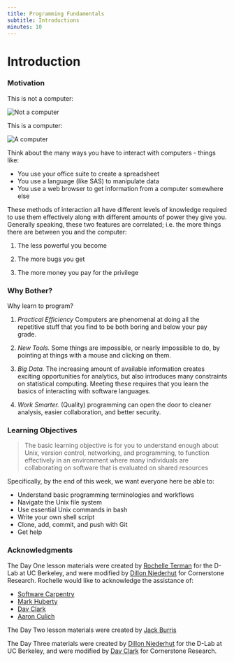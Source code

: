 ```yaml
---
title: Programming Fundamentals
subtitle: Introductions
minutes: 10
---
```


# Introduction

### Motivation

This is not a computer:

![Not a computer](https://winblog.blob.core.windows.net/win/sites/2/2013/05/Start_2D00_with_2D00_wallpaper_2D00_High_2D00_res_5F00_313398B8.png)

This is a computer:

![A computer](https://upload.wikimedia.org/wikipedia/commons/0/0c/A790GXH-128M-Motherboard.jpg)

Think about the many ways you have to interact with computers - things like:

* You use your office suite to create a spreadsheet
* You use a language (like SAS) to manipulate data
* You use a web browser to get information from a computer somewhere else

These methods of interaction all have different levels of knowledge required to use them effectively along with different amounts of power they give you. Generally speaking, these two features are correlated; i.e. the more things there are between you and the computer:

1.  The less powerful you become

2.  The more bugs you get

3.  The more money you pay for the privilege

### Why Bother?

Why learn to program?

1.   *Practical Efficiency*
    Computers are phenomenal at doing all the repetitive stuff that you find to be both boring and below your pay grade.

2.   *New Tools.*
    Some things are impossible, or nearly impossible to do, by pointing at things with a mouse and clicking on them.

3.   *Big Data.*
    The increasing amount of available information creates exciting opportunities for analytics, but also introduces many constraints on statistical computing. Meeting these requires that you learn the basics of interacting with software languages.

4.   *Work Smarter.*
    (Quality) programming can open the door to cleaner analysis, easier collaboration, and better security.

### Learning Objectives

> The basic learning objective is for you to understand enough about Unix,
> version control, networking, and programming, to function effectively in
> an environment where many individuals are collaborating on software that
> is evaluated on shared resources

Specifically, by the end of this week, we want everyone here be able to:

* Understand basic programming terminologies and workflows
* Navigate the Unix file system
* Use essential Unix commands in bash
* Write your own shell script
* Clone, add, commit, and push with Git
* Get help

### Acknowledgments

The Day One lesson materials were created by [Rochelle Terman](https://github.com/rochelleterman) for the D-Lab at UC Berkeley, and were modified by [Dillon Niederhut](https://github.com/deniederhut) for Cornerstone Research. Rochelle would like to acknowledge the assistance of:

*   [Software Carpentry](http://software-carpentry.org)
*   [Mark Huberty](http://polisci.berkeley.edu/people/person/mark-huberty)
*   [Dav Clark](https://github.com/davclark)
*   [Aaron Culich](https://github.com/aculich)

The Day Two lesson materials were created by [Jack Burris](https://github.com/jackspaceBerkeley)

The Day Three materials were created by [Dillon Niederhut](https://github.com/deniederhut) for the D-Lab at UC Berkeley, and were modified by [Dav Clark](https://github.com/davclark) for Cornerstone Research.
